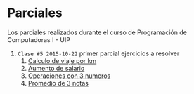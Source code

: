 # Parciales
Los parciales realizados durante el curso de Programación de Computadoras I - UIP

1.  ```Clase #5 2015-10-22``` primer parcial ejercicios a resolver
    1.  [Calculo de viaje por km](https://github.com/jcsena/pcc/blob/master/parciales/1/1/app.cpp)
    2.  [Aumento de salario](https://github.com/jcsena/pcc/blob/master/parciales/1/2/app.cpp)
    3.  [Operaciones con 3 numeros](https://github.com/jcsena/pcc/blob/master/parciales/1/3/app.cpp)
    4.  [Promedio de 3 notas](https://github.com/jcsena/pcc/blob/master/parciales/1/4/app.cpp)
